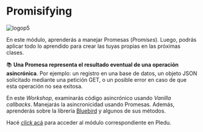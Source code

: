 # Promisifying

![logop5](https://p5-hall-of-fame.s3.amazonaws.com/p5logo.png)

En este módulo, aprenderás a manejar Promesas (_Promises_). Luego, podrás aplicar todo lo aprendido para crear las tuyas propias en las próximas clases.

📚 <strong>Una Promesa representa el resultado eventual de una operación asincrónica</strong>. Por ejemplo: un registro en una base de datos, un objeto JSON solicitado mediante una petición GET, o un posible error en caso de que esta operación no sea exitosa.

En este _Workshop_, examinarás código asincrónico usando _Vanilla callbacks_. Manejarás la asincronicidad usando Promesas. Además, aprenderás sobre la librería [Bluebird](http://bluebirdjs.com/docs/getting-started.html) y algunos de sus métodos.

Hacé [_click_ acá](https://pledu.plataforma5.la/bootcamp/10---promisifying/mocha-f7bfc379) para acceder al módulo correspondiente en Pledu.



